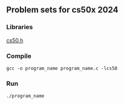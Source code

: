 ## Problem sets for cs50x 2024

### Libraries

[cs50.h](https://github.com/cs50/libcs50/blob/main/README.md)

### Compile

```gcc -o program_name program_name.c -lcs50```

### Run

```./program_name```
